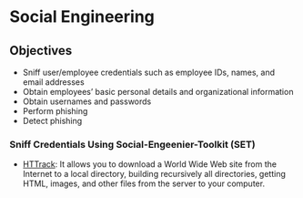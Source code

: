 # Social Engineering
## Objectives 
  
   - Sniff user/employee credentials such as employee IDs, names, and email addresses
   - Obtain employees’ basic personal details and organizational information
   - Obtain usernames and passwords
   - Perform phishing
   - Detect phishing

### Sniff Credentials Using Social-Engeenier-Toolkit (SET)

- [HTTrack](https://www.httrack.com/): It allows you to download a World Wide Web site from the Internet to a local directory, building recursively all directories, getting HTML, images, and other files from the server to your computer.
